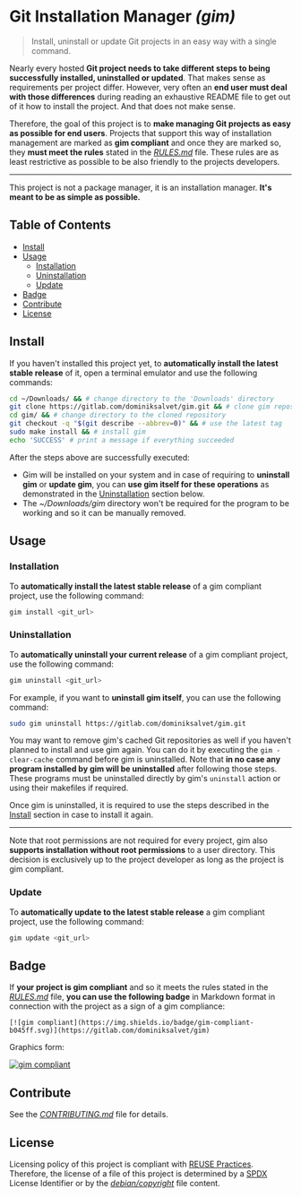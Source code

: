 # Git Installation Manager *(gim)*

> Install, uninstall or update Git projects in an easy way with a single command.

Nearly every hosted **Git project needs to take different steps to being successfully installed, uninstalled or updated**. That makes sense as requirements per project differ. However, very often an **end user must deal with those differences** during reading an exhaustive README file to get out of it how to install the project. And that does not make sense.

Therefore, the goal of this project is to **make managing Git projects as easy as possible for end users**. Projects that support this way of installation management are marked as **gim compliant** and once they are marked so, they **must meet the rules** stated in the [*RULES.md*](RULES.md) file. These rules are as least restrictive as possible to be also friendly to the projects developers.

---

This project is not a package manager, it is an installation manager. **It's meant to be as simple as possible.**

## Table of Contents

* [Install](#install)
* [Usage](#usage)
  * [Installation](#installation)
  * [Uninstallation](#uninstallation)
  * [Update](#update)
* [Badge](#badge)
* [Contribute](#contribute)
* [License](#license)

## Install

If you haven't installed this project yet, to **automatically install the latest stable release** of it, open a terminal emulator and use the following commands:

```sh
cd ~/Downloads/ && # change directory to the 'Downloads' directory
git clone https://gitlab.com/dominiksalvet/gim.git && # clone gim repository
cd gim/ && # change directory to the cloned repository
git checkout -q "$(git describe --abbrev=0)" && # use the latest tag
sudo make install && # install gim
echo 'SUCCESS' # print a message if everything succeeded
```

After the steps above are successfully executed:

* Gim will be installed on your system and in case of requiring to **uninstall gim** or **update gim**, you can **use gim itself for these operations** as demonstrated in the [Uninstallation](#uninstallation) section below.
* The *~/Downloads/gim* directory won't be required for the program to be working and so it can be manually removed.

## Usage

### Installation

To **automatically install the latest stable release** of a gim compliant project, use the following command:

```sh
gim install <git_url>
```

### Uninstallation

To **automatically uninstall your current release** of a gim compliant project, use the following command:

```sh
gim uninstall <git_url>
```

For example, if you want to **uninstall gim itself**, you can use the following command:

```sh
sudo gim uninstall https://gitlab.com/dominiksalvet/gim.git
```

You may want to remove gim's cached Git repositories as well if you haven't planned to install and use gim again. You can do it by executing the `gim -clear-cache` command before gim is uninstalled. Note that **in no case any program installed by gim will be uninstalled** after following those steps. These programs must be uninstalled directly by gim's `uninstall` action or using their makefiles if required.

Once gim is uninstalled, it is required to use the steps described in the [Install](#install) section in case to install it again.

---

Note that root permissions are not required for every project, gim also **supports installation without root permissions** to a user directory. This decision is exclusively up to the project developer as long as the project is gim compliant.

### Update

To **automatically update to the latest stable release** a gim compliant project, use the following command:

```sh
gim update <git_url>
```

## Badge

If **your project is gim compliant** and so it meets the rules stated in the [*RULES.md*](RULES.md) file, **you can use the following badge** in Markdown format in connection with the project as a sign of a gim compliance:

```
[![gim compliant](https://img.shields.io/badge/gim-compliant-b045ff.svg)](https://gitlab.com/dominiksalvet/gim)
```

Graphics form:

[![gim compliant](https://img.shields.io/badge/gim-compliant-b045ff.svg)](https://gitlab.com/dominiksalvet/gim)

## Contribute

See the [*CONTRIBUTING.md*](CONTRIBUTING.md) file for details.

## License

Licensing policy of this project is compliant with [REUSE Practices](https://reuse.software/practices/2.0/). Therefore, the license of a file of this project is determined by a [SPDX](https://spdx.org/) License Identifier or by the [*debian/copyright*](debian/copyright) file content.
